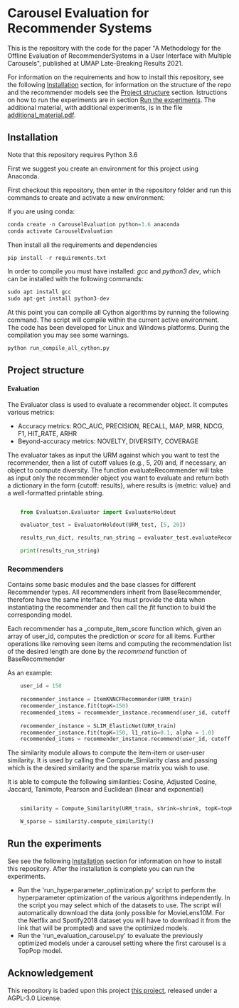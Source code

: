 # Carousel Evaluation for Recommender Systems

This is the repository with the code for the paper "A Methodology for the Offline Evaluation of RecommenderSystems in a User Interface with Multiple Carousels", published at UMAP Late-Breaking Results 2021.

For information on the requirements and how to install this repository, see the following [Installation](#Installation) section, for information on the structure of the repo and the recommender models see the [Project structure](#Project-structure) section.
Istructions on how to run the experiments are in section [Run the experiments](#Run-the-experiments).
The additional material, with additional experiments, is in the file [additional_material.pdf](additional_material.pdf).

## Installation

Note that this repository requires Python 3.6

First we suggest you create an environment for this project using Anaconda.

First checkout this repository, then enter in the repository folder and run this commands to create and activate a new environment:

If you are using conda:
```Python
conda create -n CarouselEvaluation python=3.6 anaconda
conda activate CarouselEvaluation
```

Then install all the requirements and dependencies
```Python
pip install -r requirements.txt
```

In order to compile you must have installed: _gcc_ and _python3 dev_, which can be installed with the following commands:
```Python
sudo apt install gcc 
sudo apt-get install python3-dev
```

At this point you can compile all Cython algorithms by running the following command. The script will compile within the current active environment. The code has been developed for Linux and Windows platforms. During the compilation you may see some warnings. 
 
```Python
python run_compile_all_cython.py
```



## Project structure

#### Evaluation
The Evaluator class is used to evaluate a recommender object. It computes various metrics:
* Accuracy metrics: ROC_AUC, PRECISION, RECALL, MAP, MRR, NDCG, F1, HIT_RATE, ARHR
* Beyond-accuracy metrics: NOVELTY, DIVERSITY, COVERAGE

The evaluator takes as input the URM against which you want to test the recommender, then a list of cutoff values (e.g., 5, 20) and, if necessary, an object to compute diversity.
The function evaluateRecommender will take as input only the recommender object you want to evaluate and return both a dictionary in the form {cutoff: results}, where results is {metric: value} and a well-formatted printable string.

```python

    from Evaluation.Evaluator import EvaluatorHoldout

    evaluator_test = EvaluatorHoldout(URM_test, [5, 20])

    results_run_dict, results_run_string = evaluator_test.evaluateRecommender(recommender_instance)

    print(results_run_string)

```


### Recommenders
Contains some basic modules and the base classes for different Recommender types.
All recommenders inherit from BaseRecommender, therefore have the same interface.
You must provide the data when instantiating the recommender and then call the _fit_ function to build the corresponding model.

Each recommender has a _compute_item_score function which, given an array of user_id, computes the prediction or _score_ for all items.
Further operations like removing seen items and computing the recommendation list of the desired length are done by the _recommend_ function of BaseRecommender

As an example:

```python
    user_id = 158
    
    recommender_instance = ItemKNNCFRecommender(URM_train)
    recommender_instance.fit(topK=150)
    recommended_items = recommender_instance.recommend(user_id, cutoff = 20, remove_seen_flag=True)
    
    recommender_instance = SLIM_ElasticNet(URM_train)
    recommender_instance.fit(topK=150, l1_ratio=0.1, alpha = 1.0)
    recommended_items = recommender_instance.recommend(user_id, cutoff = 20, remove_seen_flag=True)
```

The similarity module allows to compute the item-item or user-user similarity.
It is used by calling the Compute_Similarity class and passing which is the desired similarity and the sparse matrix you wish to use.

It is able to compute the following similarities: Cosine, Adjusted Cosine, Jaccard, Tanimoto, Pearson and Euclidean (linear and exponential)

```python

    similarity = Compute_Similarity(URM_train, shrink=shrink, topK=topK, normalize=normalize, similarity = "cosine")

    W_sparse = similarity.compute_similarity()

```




## Run the experiments

See see the following [Installation](#Installation) section for information on how to install this repository.
After the installation is complete you can run the experiments.

* Run the 'run_hyperparameter_optimization.py' script to perform the hyperparameter optimization of the various algorithms independently. In the script you may select which of the datasets to use. The script will automatically download the data (only possible for MovieLens10M. For the Netflix and Spotify2018 dataset you will have to download it from the link that will be prompted) and save the optimized models.
* Run the 'run_evaluation_carousel.py' to evaluate the previously optimized models under a carousel setting where the first carousel is a TopPop model.



## Acknowledgement
This repository is baded upon this project [this project](https://github.com/MaurizioFD/RecSys2019_DeepLearning_Evaluation), released under a AGPL-3.0 License.
